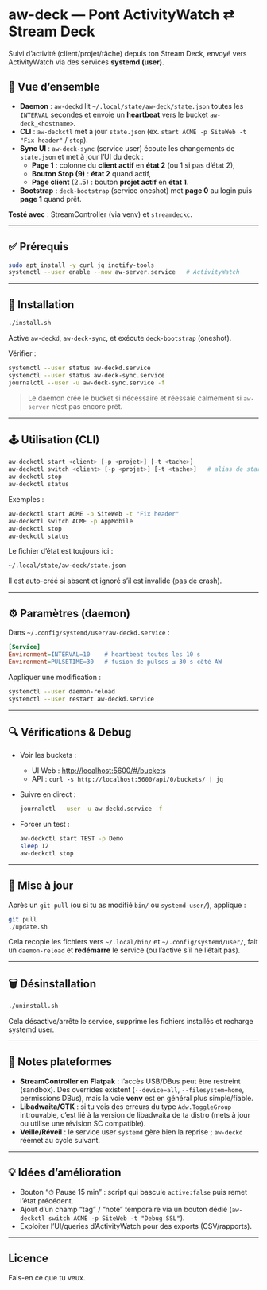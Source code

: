 # aw-deck — Pont ActivityWatch ⇄ Stream Deck

Suivi d’activité (client/projet/tâche) depuis ton Stream Deck, envoyé vers ActivityWatch via des services **systemd (user)**.

## 🧱 Vue d’ensemble

* **Daemon** : `aw-deckd` lit `~/.local/state/aw-deck/state.json` toutes les `INTERVAL` secondes et envoie un **heartbeat** vers le bucket `aw-deck_<hostname>`.
* **CLI** : `aw-deckctl` met à jour `state.json` (ex. `start ACME -p SiteWeb -t "Fix header"` / `stop`).
* **Sync UI** : `aw-deck-sync` (service user) écoute les changements de `state.json` et met à jour l’UI du deck :
  - **Page 1** : colonne du **client actif** en **état 2** (ou 1 si pas d’état 2),
  - **Bouton Stop (9)** : **état 2** quand actif,
  - **Page client** (2..5) : bouton **projet actif** en **état 1**.
* **Bootstrap** : `deck-bootstrap` (service oneshot) met **page 0** au login puis **page 1** quand prêt.

**Testé avec** : StreamController (via venv) et `streamdeckc`.

---

## ✅ Prérequis

```bash
sudo apt install -y curl jq inotify-tools
systemctl --user enable --now aw-server.service   # ActivityWatch
```

---

## 🚀 Installation

```bash
./install.sh
```

Active `aw-deckd`, `aw-deck-sync`, et exécute `deck-bootstrap` (oneshot).

Vérifier :

```bash
systemctl --user status aw-deckd.service
systemctl --user status aw-deck-sync.service
journalctl --user -u aw-deck-sync.service -f
```

> Le daemon crée le bucket si nécessaire et réessaie calmement si `aw-server` n’est pas encore prêt.

---

## 🕹️ Utilisation (CLI)

```bash
aw-deckctl start <client> [-p <projet>] [-t <tache>]
aw-deckctl switch <client> [-p <projet>] [-t <tache>]   # alias de start
aw-deckctl stop
aw-deckctl status
```

Exemples :

```bash
aw-deckctl start ACME -p SiteWeb -t "Fix header"
aw-deckctl switch ACME -p AppMobile
aw-deckctl stop
aw-deckctl status
```

Le fichier d’état est toujours ici :

```bash
~/.local/state/aw-deck/state.json
```

Il est auto-créé si absent et ignoré s’il est invalide (pas de crash).

---

## ⚙️ Paramètres (daemon)

Dans `~/.config/systemd/user/aw-deckd.service` :

```ini
[Service]
Environment=INTERVAL=10    # heartbeat toutes les 10 s
Environment=PULSETIME=30   # fusion de pulses ≤ 30 s côté AW
```

Appliquer une modification :

```bash
systemctl --user daemon-reload
systemctl --user restart aw-deckd.service
```

---

## 🔍 Vérifications & Debug

* Voir les buckets :

  * UI Web : [http://localhost:5600/#/buckets](http://localhost:5600/#/buckets)
  * API : `curl -s http://localhost:5600/api/0/buckets/ | jq`

* Suivre en direct :

  ```bash
  journalctl --user -u aw-deckd.service -f
  ```

* Forcer un test :

  ```bash
  aw-deckctl start TEST -p Demo
  sleep 12
  aw-deckctl stop
  ```

---

## 🔄 Mise à jour

Après un `git pull` (ou si tu as modifié `bin/` ou `systemd-user/`), applique :

```bash
git pull
./update.sh
```

Cela recopie les fichiers vers `~/.local/bin/` et `~/.config/systemd/user/`, fait un `daemon-reload` et **redémarre** le service (ou l’active s’il ne l’était pas).

---

## 🗑️ Désinstallation

```bash
./uninstall.sh
```

Cela désactive/arrête le service, supprime les fichiers installés et recharge systemd user.

---

## 📝 Notes plateformes

* **StreamController en Flatpak** : l’accès USB/DBus peut être restreint (sandbox). Des overrides existent (`--device=all`, `--filesystem=home`, permissions DBus), mais la voie **venv** est en général plus simple/fiable.
* **Libadwaita/GTK** : si tu vois des erreurs du type `Adw.ToggleGroup` introuvable, c’est lié à la version de libadwaita de ta distro (mets à jour ou utilise une révision SC compatible).
* **Veille/Réveil** : le service user `systemd` gère bien la reprise ; `aw-deckd` réémet au cycle suivant.

---

## 💡 Idées d’amélioration

* Bouton “⏱ Pause 15 min” : script qui bascule `active:false` puis remet l’état précédent.
* Ajout d’un champ “tag” / “note” temporaire via un bouton dédié (`aw-deckctl switch ACME -p SiteWeb -t "Debug SSL"`).
* Exploiter l’UI/queries d’ActivityWatch pour des exports (CSV/rapports).

---

## Licence

Fais-en ce que tu veux.
